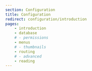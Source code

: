 ```yaml
---
section: Configuration
title: Configuration
redirect: configuration/introduction
pages:
    - introduction
    - database
    # - permissions
    - menus
    # - thumbnails
    - routing
    # - advanced
    - reading
---
```

